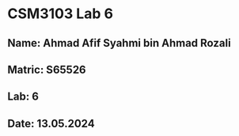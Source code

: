 # CSM3103 Lab 6

## Name: Ahmad Afif Syahmi bin Ahmad Rozali
## Matric: S65526
## Lab: 6
## Date: 13.05.2024
